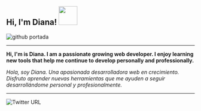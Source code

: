 ## Hi, I'm Diana! <img src="https://media.giphy.com/media/mGcNjsfWAjY5AEZNw6/giphy.gif" width="50">

![github portada](https://user-images.githubusercontent.com/114468848/227756830-2764308b-3724-4f3b-8f86-c4ad0bd977d4.png)

---

**Hi, I'm is Diana. I am a passionate growing web developer. I enjoy learning new tools that help me continue to develop personally and professionally.**

_Hola, soy Diana. Una apasionada desarrolladora web en crecimiento. Disfruto aprender nuevas herramientas que me ayuden a seguir desarrollándome personal y profesionalmente._ 

---

![Twitter URL](https://img.shields.io/twitter/url?label=Twitter&style=social&url=https%3A%2F%2Ftwitter.com%2Fdianariosram)

<!--
![github_portada-removebg-preview](https://user-images.githubusercontent.com/114468848/227757195-36b61e09-9495-49b5-8915-710e99e712ad.png)
-->






<!--
**dianariosramirez/dianariosramirez** is a ✨ _special_ ✨ repository because its `README.md` (this file) appears on your GitHub profile.

Here are some ideas to get you started:

- 🔭 I’m currently working on ...
- 🌱 I’m currently learning ...
- 👯 I’m looking to collaborate on ...
- 🤔 I’m looking for help with ...
- 💬 Ask me about ...
- 📫 How to reach me: ...
- 😄 Pronouns: ...
- ⚡ Fun fact: ...
-->
